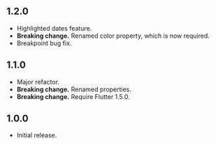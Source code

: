 ## 1.2.0

- Highlighted dates feature.
- **Breaking change.** Renamed color property, which is now required.
- Breakpoint bug fix.

## 1.1.0

- Major refactor.
- **Breaking change.** Renamed properties.
- **Breaking change.** Require Flutter 1.5.0.

## 1.0.0

- Initial release.
